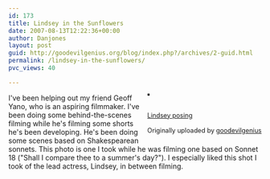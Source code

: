 ```yaml
---
id: 173
title: Lindsey in the Sunflowers
date: 2007-08-13T12:22:36+00:00
author: Danjones
layout: post
guid: http://goodevilgenius.org/blog/index.php?/archives/2-guid.html
permalink: /lindsey-in-the-sunflowers/
pvc_views: 40

---
```

<div style="float: right;margin-left: 10px;margin-bottom: 10px"><a href="http://www.flickr.com/photos/goodevilgenius/1105968341/" title="photo sharing"><img src="http://farm2.static.flickr.com/1247/1105968341_ea12e91386_m.jpg" alt="" style="border: solid 2px #000000" /></a><br /> <br /> <span style="font-size: 0.9em;margin-top: 0px"><br /> <a href="http://www.flickr.com/photos/goodevilgenius/1105968341/">Lindsey posing</a><br /> <br /> Originally uploaded by <a href="http://www.flickr.com/people/goodevilgenius/">goodevilgenius</a><br /> </span></div>

I've been helping out my friend Geoff Yano, who is an aspiring filmmaker. I've been doing some behind-the-scenes filming while he's filming some shorts he's been developing. He's been doing some scenes based on Shakespearean sonnets. This photo is one I took while he was filming one based on Sonnet 18 ("Shall I compare thee to a summer's day?"). I especially liked this shot I took of the lead actress, Lindsey, in between filming.
